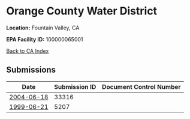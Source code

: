 # Orange County Water District

**Location:** Fountain Valley, CA

**EPA Facility ID:** 100000065001

[Back to CA Index](../../index.md)

## Submissions

| Date | Submission ID | Document Control Number |
|------|--------------|-------------------------|
| [2004-06-18](submissions/33316.md) | 33316 |  |
| [1999-06-21](submissions/5207.md) | 5207 |  |
